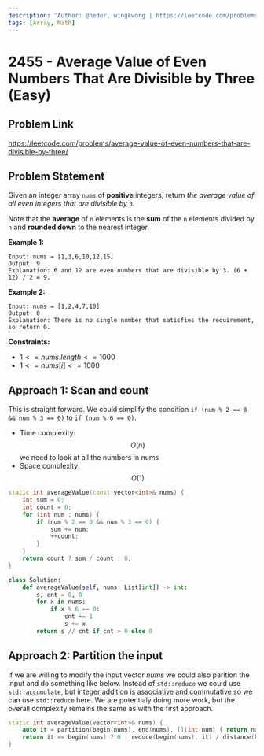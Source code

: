 ```yaml
---
description: 'Author: @heder, wingkwong | https://leetcode.com/problems/average-value-of-even-numbers-that-are-divisible-by-three/'
tags: [Array, Math]
---
```


# 2455 - Average Value of Even Numbers That Are Divisible by Three (Easy)

## Problem Link

https://leetcode.com/problems/average-value-of-even-numbers-that-are-divisible-by-three/

## Problem Statement

Given an integer array `nums` of **positive** integers, return *the average value of all even integers that are divisible by* `3`*.*

Note that the **average** of `n` elements is the **sum** of the `n` elements divided by `n` and **rounded down** to the nearest integer.

**Example 1:**

```
Input: nums = [1,3,6,10,12,15]
Output: 9
Explanation: 6 and 12 are even numbers that are divisible by 3. (6 + 12) / 2 = 9.
```

**Example 2:**

```
Input: nums = [1,2,4,7,10]
Output: 0
Explanation: There is no single number that satisfies the requirement, so return 0.
```

**Constraints:**

- $1 <= nums.length <= 1000$
- $1 <= nums[i] <= 1000$

## Approach 1: Scan and count

This is straight forward. We could simplify the condition `if (num % 2 == 0 && num % 3 == 0)` to `if (num % 6 == 0)`.

- Time complexity: $$O(n)$$ we need to look at all the numbers in nums
- Space complexity: $$O(1)$$

<Tabs>
<TabItem value="cpp" label="C++">
<SolutionAuthor name="@heder"/>

```cpp
static int averageValue(const vector<int>& nums) {
    int sum = 0;
    int count = 0;
    for (int num : nums) {
        if (num % 2 == 0 && num % 3 == 0) {
            sum += num;
            ++count;
        }
    }
    return count ? sum / count : 0;
}
```

</TabItem>

<TabItem value="py" label="Python">
<SolutionAuthor name="@wingkwong"/>

```py
class Solution:
    def averageValue(self, nums: List[int]) -> int:
        s, cnt = 0, 0
        for x in nums:
            if x % 6 == 0:
                cnt += 1
                s += x
        return s // cnt if cnt > 0 else 0
```

</TabItem>
</Tabs>

## Approach 2: Partition the input

If we are willing to modify the input vector $nums$ we could also parition the input and do something like below. Instead of `std::reduce` we could use `std::accumulate`, but integer addition is associative and commutative so we can use `std::reduce` here. We are potentialy doing more work, but the overall complexity remains the same as with the first approach.

<Tabs>
<TabItem value="cpp" label="C++">
<SolutionAuthor name="@heder"/>

```cpp
static int averageValue(vector<int>& nums) {
    auto it = partition(begin(nums), end(nums), [](int num) { return num % 6 == 0; });
    return it == begin(nums) ? 0 : reduce(begin(nums), it) / distance(begin(nums), it);
}
```

</TabItem>
</Tabs>